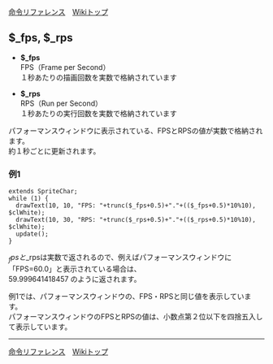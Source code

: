 
[命令リファレンス](./reference)&emsp;[Wikiトップ](./)

<title>命令リファレンス - $_fps, $_rps</title>

## $_fps, $_rps

- **$_fps**  
FPS（Frame per Second）  
１秒あたりの描画回数を実数で格納されています  

- **$_rps**  
RPS（Run per Second）  
１秒あたりの実行回数を実数で格納されています

パフォーマンスウィンドウに表示されている、FPSとRPSの値が実数で格納されます。  
約１秒ごとに更新されます。

### 例1

```
extends SpriteChar;
while (1) {
  drawText(10, 10, "FPS: "+trunc($_fps+0.5)+"."+(($_fps+0.5)*10%10), $clWhite);
  drawText(10, 30, "RPS: "+trunc($_rps+0.5)+"."+(($_rps+0.5)*10%10), $clWhite);
  update();
}
```

$_fpsと$_rpsは実数で返されるので、例えばパフォーマンスウィンドウに「FPS=60.0」と表示されている場合は、  
59.999641418457 のように返されます。

例1では、パフォーマンスウィンドウの、FPS・RPSと同じ値を表示しています。  
パフォーマンスウィンドウのFPSとRPSの値は、小数点第２位以下を四捨五入して表示しています。

***

[命令リファレンス](./reference)&emsp;[Wikiトップ](./)

